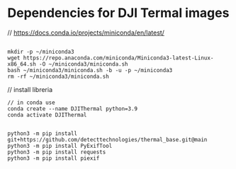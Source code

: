 # Dependencies for DJI Termal images

// https://docs.conda.io/projects/miniconda/en/latest/

```

mkdir -p ~/miniconda3
wget https://repo.anaconda.com/miniconda/Miniconda3-latest-Linux-x86_64.sh -O ~/miniconda3/miniconda.sh
bash ~/miniconda3/miniconda.sh -b -u -p ~/miniconda3
rm -rf ~/miniconda3/miniconda.sh

```

// install libreria

```
// in conda use
conda create --name DJIThermal python=3.9
conda activate DJIThermal


python3 -m pip install git+https://github.com/detecttechnologies/thermal_base.git@main
python3 -m pip install PyExifTool
python3 -m pip install requests
python3 -m pip install piexif

```
